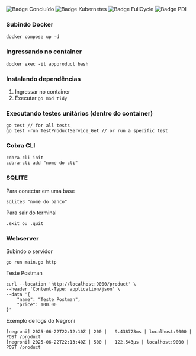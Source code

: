 ![Badge Concluído](http://img.shields.io/static/v1?label=STATUS&message=CONCLUÍDO&color=GREEN&style=for-the-badge)
![Badge Kubernetes](http://img.shields.io/static/v1?label=ARQUITETURA_HEXAGONAL&message=go1.16.15&color=blue&style=for-the-badge)
![Badge FullCycle](http://img.shields.io/static/v1?label=FULLCYCLE&message=3.0&color=orange&style=for-the-badge)
![Badge PDI](http://img.shields.io/static/v1?label=PDI&message=LOGCOMEX&color=purple&style=for-the-badge)


### Subindo Docker
```
docker compose up -d
```

### Ingressando no container
```
docker exec -it appproduct bash
```

### Instalando dependências
1. Ingressar no container
2. Executar ```go mod tidy```

### Executando testes unitários (dentro do container)
```
go test // for all tests
go test -run TestProductService_Get // or run a specific test
```

### Cobra CLI
```
cobra-cli init
cobra-cli add "nome do cli"
```

### SQLITE
Para conectar em uma base
```
sqlite3 "nome do banco"
```

Para sair do terminal
```
.exit ou .quit
```

### Webserver
Subindo o servidor
```
go run main.go http
```

Teste Postman
```
curl --location 'http://localhost:9000/product' \
--header 'Content-Type: application/json' \
--data '{
    "name": "Teste Postman",
    "price": 100.00
}'
```

Exemplo de logs do Negroni
```
[negroni] 2025-06-22T22:12:10Z | 200 |   9.438723ms | localhost:9000 | POST /product
[negroni] 2025-06-22T22:13:40Z | 500 |   122.543µs | localhost:9000 | POST /product
```


